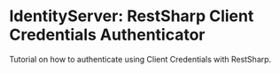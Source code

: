 # IdentityServer: RestSharp Client Credentials Authenticator
Tutorial on how to authenticate using Client Credentials with RestSharp.   
